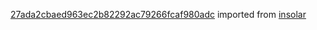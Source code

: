 [27ada2cbaed963ec2b82292ac79266fcaf980adc](https://github.com/insolar/insolar/commit/27ada2cbaed963ec2b82292ac79266fcaf980adc) imported from [insolar](https://github.com/insolar/insolar)
